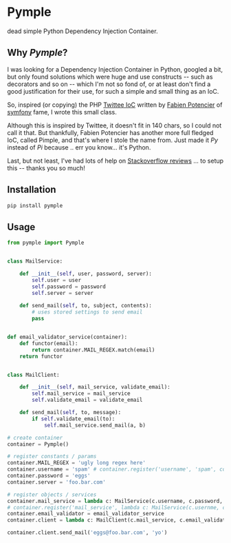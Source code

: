 # Pymple

dead simple Python Dependency Injection Container.

## Why *Pymple*?

I was looking for a Dependency Injection Container in Python, googled a
bit, but only found solutions which were huge and use constructs -- such as
decorators and so on -- which I'm not so fond of, or at least don't
find a good justification for their use, for such a simple and small
thing as an IoC.

So, inspired (or copying) the PHP [Twittee IoC](https://github.com/fabpot-graveyard/twitte)
written by [Fabien Potencier](http://fabien.potencier.org) of [symfony](http://symfony.com) fame, I
wrote this small class.

Although this is inspired by Twittee, it doesn't fit in 140 chars,
so I could not call it that. But thankfully, Fabien Potencier has another
more full fledged IoC, called Pimple, and that's where I stole the name from.
Just made it *Py* instead of *Pi* because .. err you know... it's Python.

Last, but not least, I've had lots of help on [Stackoverflow reviews](http://codereview.stackexchange.com/questions/146964/simple-python-ioc) ... 
to setup this -- thanks you so much!

## Installation

```sh
pip install pymple
```

## Usage

```python
from pymple import Pymple


class MailService:

    def __init__(self, user, password, server):
        self.user = user
        self.password = password
        self.server = server
 
    def send_mail(self, to, subject, contents):
        # uses stored settings to send email
        pass


def email_validator_service(container):
    def functor(email):
        return container.MAIL_REGEX.match(email)
    return functor


class MailClient:

    def __init__(self, mail_service, validate_email):
        self.mail_service = mail_service
        self.validate_email = validate_email

    def send_mail(self, to, message):
        if self.validate_email(to):
            self.mail_service.send_mail(a, b)

# create container
container = Pymple()

# register constants / params
container.MAIL_REGEX = 'ugly long regex here'
container.username = 'spam' # container.register('username', 'spam', constant = True)
container.password = 'eggs'
container.server = 'foo.bar.com'

# register objects / services
container.mail_service = lambda c: MailService(c.username, c.password, c.server))
# container.register('mail_service', lambda c: MailService(c.usernme, c.password, c.server), False)
container.email_validator = email_validator_service
container.client = lambda c: MailClient(c.mail_service, c.email_validator)

container.client.send_mail('eggs@foo.bar.com', 'yo')
```


